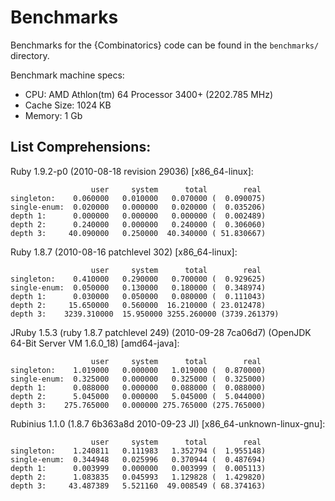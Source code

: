 # Benchmarks

Benchmarks for the {Combinatorics} code can be found in the `benchmarks/`
directory.

Benchmark machine specs:

* CPU: AMD Athlon(tm) 64 Processor 3400+ (2202.785 MHz)
* Cache Size: 1024 KB
* Memory: 1 Gb

## List Comprehensions:

Ruby 1.9.2-p0 (2010-08-18 revision 29036) [x86_64-linux]:

                      user     system      total        real
    singleton:    0.060000   0.010000   0.070000 (  0.090075)
    single-enum:  0.020000   0.000000   0.020000 (  0.035206)
    depth 1:      0.000000   0.000000   0.000000 (  0.002489)
    depth 2:      0.240000   0.000000   0.240000 (  0.306060)
    depth 3:     40.090000   0.250000  40.340000 ( 51.830667)

Ruby 1.8.7 (2010-08-16 patchlevel 302) [x86_64-linux]:

                      user     system      total        real
    singleton:    0.410000   0.290000   0.700000 (  0.929625)
    single-enum:  0.050000   0.130000   0.180000 (  0.348974)
    depth 1:      0.030000   0.050000   0.080000 (  0.111043)
    depth 2:     15.650000   0.560000  16.210000 ( 23.012478)
    depth 3:    3239.310000  15.950000 3255.260000 (3739.261379)

JRuby 1.5.3 (ruby 1.8.7 patchlevel 249) (2010-09-28 7ca06d7)
(OpenJDK 64-Bit Server VM 1.6.0_18) [amd64-java]:

                      user     system      total        real
    singleton:    1.019000   0.000000   1.019000 (  0.870000)
    single-enum:  0.325000   0.000000   0.325000 (  0.325000)
    depth 1:      0.088000   0.000000   0.088000 (  0.088000)
    depth 2:      5.045000   0.000000   5.045000 (  5.044000)
    depth 3:    275.765000   0.000000 275.765000 (275.765000)

Rubinius 1.1.0 (1.8.7 6b363a8d 2010-09-23 JI) [x86_64-unknown-linux-gnu]:

                      user     system      total        real
    singleton:    1.240811   0.111983   1.352794 (  1.955148)
    single-enum:  0.344948   0.025996   0.370944 (  0.487694)
    depth 1:      0.003999   0.000000   0.003999 (  0.005113)
    depth 2:      1.083835   0.045993   1.129828 (  1.429820)
    depth 3:     43.487389   5.521160  49.008549 ( 68.374163)

